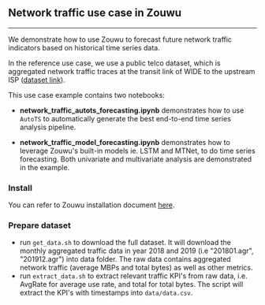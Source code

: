 ## Network traffic use case in Zouwu

---
We demonstrate how to use Zouwu to forecast future network traffic indicators based on historical
time series data. 

In the reference use case, we use a public telco dataset, which is aggregated network traffic traces at the transit link of WIDE
to the upstream ISP ([dataset link](http://mawi.wide.ad.jp/~agurim/dataset/)). 
 

This use case example contains two notebooks:

- **network_traffic_autots_forecasting.ipynb** demonstrates how to use `AutoTS` to automatically
generate the best end-to-end time series analysis pipeline.

- **network_traffic_model_forecasting.ipynb** demonstrates how to leverage Zouwu's built-in models 
ie. LSTM and MTNet, to do time series forecasting. Both univariate and multivariate analysis are
demonstrated in the example.



### Install

You can refer to Zouwu installation document [here](https://analytics-zoo.github.io/master/#Zouwu/tutorial/#install).

### Prepare dataset
* run `get_data.sh` to download the full dataset. It will download the monthly aggregated traffic data in year 2018 and 2019 (i.e "201801.agr", "201912.agr") into data folder. The raw data contains aggregated network traffic (average MBPs and total bytes) as well as other metrics.
* run `extract_data.sh` to extract relevant traffic KPI's from raw data, i.e. AvgRate for average use rate, and total for total bytes. The script will extract the KPI's with timestamps into `data/data.csv`.


